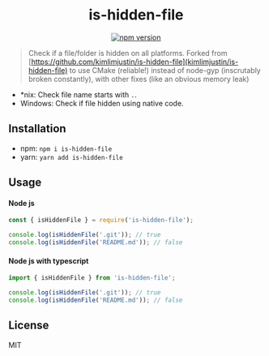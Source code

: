 <div align="center">

# is-hidden-file

[![npm version](https://img.shields.io/badge/dynamic/json?color=317EFB&logo=npm&style=for-the-badge&label=Version&query=version&url=https%3A%2F%2Funpkg.com%2Fis-hidden-file%40latest%2Fpackage.json)](https://www.npmjs.com/package/@freik/is-hidden-file)

</div>

> Check if a file/folder is hidden on all platforms. Forked from [https://github.com/kimlimjustin/is-hidden-file](kimlimjustin/is-hidden-file) to use CMake
> (reliable!) instead of node-gyp (inscrutably broken constantly), with other
> fixes (like an obvious memory leak)

- \*nix: Check file name starts with `.`.
- Windows: Check if file hidden using native code.

## Installation

- npm: `npm i is-hidden-file`
- yarn: `yarn add is-hidden-file`

## Usage

#### Node js

```js
const { isHiddenFile } = require('is-hidden-file');

console.log(isHiddenFile('.git')); // true
console.log(isHiddenFile('README.md')); // false
```

#### Node js with typescript

```ts
import { isHiddenFile } from 'is-hidden-file';

console.log(isHiddenFile('.git')); // true
console.log(isHiddenFile('README.md')); // false
```

## License

MIT

